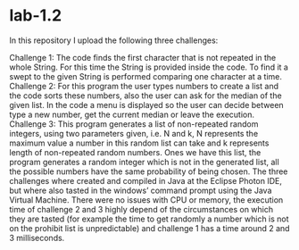 # lab-1.2
In this repository I upload the following three challenges:


Challenge 1: The code finds the first character that is not repeated in the whole String. For this time the String is provided inside the code. To find it a swept to the given String is performed comparing one character at a time.
Challenge 2: For this program the user types numbers to create a list and the code sorts these numbers, also the user can ask for the median of the given list. In the code a menu is displayed so the user can decide between type a new number, get the current median or leave the execution.
Challenge 3: This program generates a list of non-repeated random integers, using two parameters given, i.e. N and k, N represents the maximum value a number in this random list can take and k represents length of non-repeated random numbers. Ones we have this list, the program generates a random integer which is not in the generated list, all the possible numbers have the same probability of being chosen.
The three challenges where created and compiled in Java at the Eclipse Photon IDE, but where also tasted in the windows’ command prompt using the Java Virtual Machine.
There were no issues with CPU or memory, the execution time of challenge 2 and 3 highly depend of the circumstances on which they are tasted (for example the time to get randomly a number which is not on the prohibit list is unpredictable) and challenge 1 has a time around 2 and 3 milliseconds.
